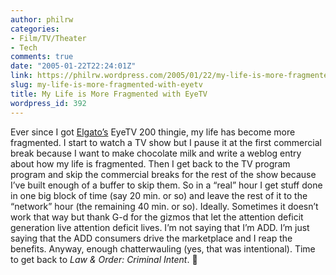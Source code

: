 ```yaml
---
author: philrw
categories:
- Film/TV/Theater
- Tech
comments: true
date: "2005-01-22T22:24:01Z"
link: https://philrw.wordpress.com/2005/01/22/my-life-is-more-fragmented-with-eyetv/
slug: my-life-is-more-fragmented-with-eyetv
title: My Life is More Fragmented with EyeTV
wordpress_id: 392
---
```


Ever since I got [Elgato’s](http://www.elgato.com) EyeTV 200 thingie, my life has become more fragmented. I start to watch a TV show but I pause it at the first commercial break because I want to make chocolate milk and write a weblog entry about how my life is fragmented. Then I get back to the TV program program and skip the commercial breaks for the rest of the show because I’ve built enough of a buffer to skip them. So in a “real” hour I get stuff done in one big block of time (say 20 min. or so) and leave the rest of it to the “network” hour (the remaining 40 min. or so). Ideally. Sometimes it doesn’t work that way but thank G-d for the gizmos that let the attention deficit generation live attention deficit lives. I’m not saying that I’m ADD. I’m just saying that the ADD consumers drive the marketplace and I reap the benefits. Anyway, enough chatterwauling (yes, that was intentional). Time to get back to _Law & Order: Criminal Intent_. :slightly_smiling_face:
